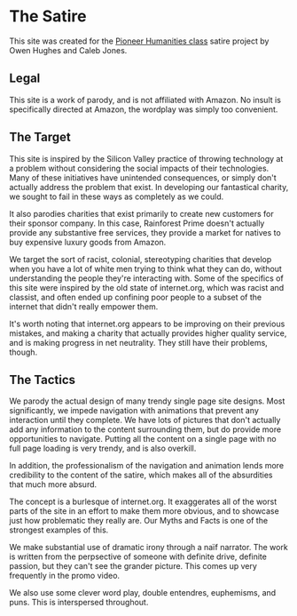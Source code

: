 The Satire
==========

This site was created for the [Pioneer Humanities class][humanities] satire project by Owen Hughes and Caleb Jones.

[humanities]: http://pioneerhumanities.weebly.com/

Legal
-----

This site is a work of parody, and is not affiliated with Amazon.
No insult is specifically directed at Amazon, the wordplay was simply too convenient.

The Target
----------

This site is inspired by the Silicon Valley practice of throwing technology at a problem without considering the social impacts of their technologies.
Many of these initiatives have unintended consequences, or simply don't actually address the problem that exist.
In developing our fantastical charity, we sought to fail in these ways as completely as we could.

It also parodies charities that exist primarily to create new customers for their sponsor company.
In this case, Rainforest Prime doesn't actually provide any substantive free services, they provide a market for natives to buy expensive luxury goods from Amazon.

We target the sort of racist, colonial, stereotyping charities that develop when you have a lot of white men trying to think what they can do, without understanding the people they're interacting with.
Some of the specifics of this site were inspired by the old state of internet.org, which was racist and classist, and often ended up confining poor people to a subset of the internet that didn't really empower them.

It's worth noting that internet.org appears to be improving on their previous mistakes, and making a charity that actually provides higher quality service, and is making progress in net neutrality.
They still have their problems, though.

The Tactics
-----------

We parody the actual design of many trendy single page site designs.
Most significantly, we impede navigation with animations that prevent any interaction until they complete.
We have lots of pictures that don't actually add any information to the content surrounding them, but do provide more opportunities to navigate.
Putting all the content on a single page with no full page loading is very trendy, and is also overkill.

In addition, the professionalism of the navigation and animation lends more credibility to the content of the satire, which makes all of the absurdities that much more absurd.

The concept is a burlesque of internet.org.
It exaggerates all of the worst parts of the site in an effort to make them more obvious, and to showcase just how problematic they really are.
Our Myths and Facts is one of the strongest examples of this. 

We make substantial use of dramatic irony through a naïf narrator.
The work is written from the perpsective of someone with definite drive, definite passion, but they can't see the grander picture.
This comes up very frequently in the promo video.

We also use some clever word play, double entendres, euphemisms, and puns.
This is interspersed throughout.

